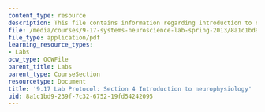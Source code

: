 ```yaml
---
content_type: resource
description: This file contains information regarding introduction to neurophysiology.
file: /media/courses/9-17-systems-neuroscience-lab-spring-2013/8a1c1bd9239f7c32675219fd54242095_MIT9_17S13_Chapter4.pdf
file_type: application/pdf
learning_resource_types:
- Labs
ocw_type: OCWFile
parent_title: Labs
parent_type: CourseSection
resourcetype: Document
title: '9.17 Lab Protocol: Section 4 Introduction to neurophysiology'
uid: 8a1c1bd9-239f-7c32-6752-19fd54242095
---
```

